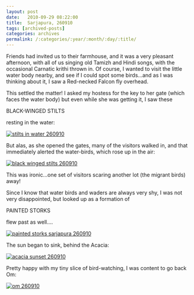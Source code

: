 ```yaml
---
layout: post
date:	2010-09-29 08:22:00
title:  Sarjapura, 260910
tags: [archived-posts]
categories: archives
permalink: /:categories/:year/:month/:day/:title/
---
```

Friends had invited us to their farmhouse, and it was a very pleasant afternoon, with all of us singing old Tamizh and Hindi songs, with the occasional Carnatic krithi thrown in. Of course, I wanted to visit the little water body nearby, and see if I could spot some birds...and as I was thinking about it, I saw a Red-necked Falcon fly overhead. 

This settled the matter! I asked my hostess for the key to her gate (which faces the water body) but even while she was getting it, I saw these 

BLACK-WINGED STILTS

resting in the water:


<a href="http://s835.photobucket.com/albums/zz275/dffrntpx/?action=view&current=IMG_3471.jpg" target="_blank"><img src="http://i835.photobucket.com/albums/zz275/dffrntpx/IMG_3471.jpg" border="0" alt="stilts in water 260910"></a>

<lj-cut text="stilts and storks">

But alas, as she opened the gates, many of the visitors walked in, and that immediately alerted the water-birds, which rose up in the air:

<a href="http://s835.photobucket.com/albums/zz275/dffrntpx/?action=view&current=IMG_3473.jpg" target="_blank"><img src="http://i835.photobucket.com/albums/zz275/dffrntpx/IMG_3473.jpg" border="0" alt="black winged stilts 260910"></a>

This was ironic...one set of visitors scaring another lot (the migrant birds) away!


Since I know that water birds and waders are always very shy, I was not very disappointed, but looked up as a formation of 

PAINTED STORKS

flew past as well....

<a href="http://s835.photobucket.com/albums/zz275/dffrntpx/?action=view&current=IMG_3478.jpg" target="_blank"><img src="http://i835.photobucket.com/albums/zz275/dffrntpx/IMG_3478.jpg" border="0" alt="painted storks sarjapura 260910"></a>

The sun began to sink, behind the Acacia:


<a href="http://s835.photobucket.com/albums/zz275/dffrntpx/?action=view&current=IMG_3483.jpg" target="_blank"><img src="http://i835.photobucket.com/albums/zz275/dffrntpx/IMG_3483.jpg" border="0" alt="acacia sunset 260910"></a>

</lj-cut>

Pretty happy with my tiny slice of bird-watching, I was content to go back Om:


<a href="http://s835.photobucket.com/albums/zz275/dffrntpx/?action=view&current=IMG_3490.jpg" target="_blank"><img src="http://i835.photobucket.com/albums/zz275/dffrntpx/IMG_3490.jpg" border="0" alt="om 260910"></a>
